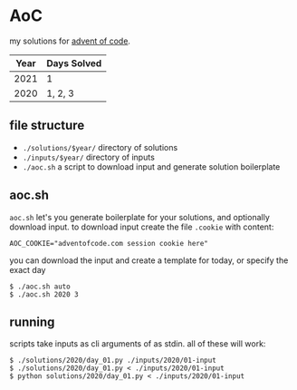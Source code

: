 # AoC

my solutions for [advent of code](https://adventofcode.com/).

| Year | Days Solved |
|-|-|
| 2021 | 1 |
| 2020 | 1, 2, 3 |

## file structure

 - `./solutions/$year/` directory of solutions
 - `./inputs/$year/` directory of  inputs
 - `./aoc.sh` a script to download input and generate solution boilerplate

## aoc.sh

`aoc.sh` let's you generate boilerplate for your solutions, and optionally
download input. to download input create the file `.cookie` with content:

```
AOC_COOKIE="adventofcode.com session cookie here"
```

you can download the input and create a template for today, or specify the
exact day

```
$ ./aoc.sh auto
$ ./aoc.sh 2020 3
```

## running

scripts take inputs as cli arguments of as stdin. all of these will work:

```
$ ./solutions/2020/day_01.py ./inputs/2020/01-input
$ ./solutions/2020/day_01.py < ./inputs/2020/01-input
$ python solutions/2020/day_01.py < ./inputs/2020/01-input
```
